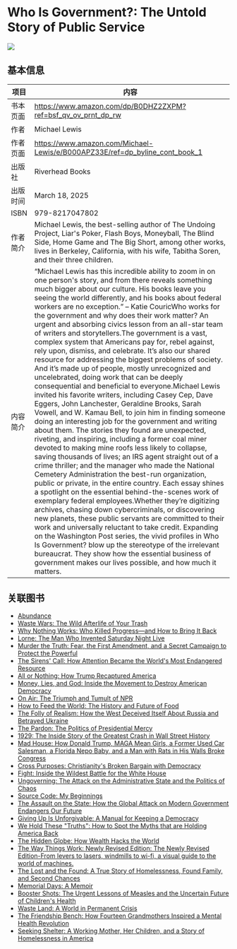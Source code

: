 # Who Is Government?: The Untold Story of Public Service

![](https://images-na.ssl-images-amazon.com/images/G/01/x-locale/common/grey-pixel.gif)

## 基本信息

| 项目 | 内容 |
| --- | --- |
| 书本页面 | https://www.amazon.com/dp/B0DHZ2ZXPM?ref=bsf_qv_ov_prnt_dp_rw |
| 作者 | Michael Lewis |
| 作者页面 | https://www.amazon.com/Michael-Lewis/e/B000APZ33E/ref=dp_byline_cont_book_1 |
| 出版社 | Riverhead Books |
| 出版时间 | March 18, 2025 |
| ISBN | 979-8217047802 |
| 作者简介 | Michael Lewis, the best-selling author of The Undoing Project, Liar's Poker, Flash Boys, Moneyball, The Blind Side, Home Game and The Big Short, among other works, lives in Berkeley, California, with his wife, Tabitha Soren, and their three children. |
| 内容简介 | “Michael Lewis has this incredible ability to zoom in on one person's story, and from there reveals something much bigger about our culture. His books leave you seeing the world differently, and his books about federal workers are no exception.” – Katie CouricWho works for the government and why does their work matter? An urgent and absorbing civics lesson from an all-star team of writers and storytellers.The government is a vast, complex system that Americans pay for, rebel against, rely upon, dismiss, and celebrate. It’s also our shared resource for addressing the biggest problems of society. And it’s made up of people, mostly unrecognized and uncelebrated, doing work that can be deeply consequential and beneficial to everyone.Michael Lewis invited his favorite writers, including Casey Cep, Dave Eggers, John Lanchester, Geraldine Brooks, Sarah Vowell, and W. Kamau Bell, to join him in finding someone doing an interesting job for the government and writing about them. The stories they found are unexpected, riveting, and inspiring, including a former coal miner devoted to making mine roofs less likely to collapse, saving thousands of lives; an IRS agent straight out of a crime thriller; and the manager who made the National Cemetery Administration the best-run organization, public or private, in the entire country. Each essay shines a spotlight on the essential behind-the-scenes work of exemplary federal employees.Whether they’re digitizing archives, chasing down cybercriminals, or discovering new planets, these public servants are committed to their work and universally reluctant to take credit. Expanding on the Washington Post series, the vivid profiles in Who Is Government? blow up the stereotype of the irrelevant bureaucrat. They show how the essential business of government makes our lives possible, and how much it matters. |

## 关联图书

- [Abundance](https://www.amazon.com/dp/1668023482/ref=mes-dp?_encoding=UTF8&pd_rd_w=jB79n&content-id=amzn1.sym.7d2923e8-7496-46a5-862d-8ef28e908025&pf_rd_p=7d2923e8-7496-46a5-862d-8ef28e908025&pf_rd_r=JHSFSRFV5HPXQ5QAVQ43&pd_rd_wg=Uaywf&pd_rd_r=8fcc12e6-93b1-437f-851b-2dafa2efdb7a)
- [Waste Wars: The Wild Afterlife of Your Trash](https://www.amazon.com/dp/031645902X/ref=mes-dp?_encoding=UTF8&pd_rd_w=jB79n&content-id=amzn1.sym.7d2923e8-7496-46a5-862d-8ef28e908025&pf_rd_p=7d2923e8-7496-46a5-862d-8ef28e908025&pf_rd_r=JHSFSRFV5HPXQ5QAVQ43&pd_rd_wg=Uaywf&pd_rd_r=8fcc12e6-93b1-437f-851b-2dafa2efdb7a)
- [Why Nothing Works: Who Killed Progress―and How to Bring It Back](https://www.amazon.com/dp/154170021X/ref=mes-dp?_encoding=UTF8&pd_rd_w=jB79n&content-id=amzn1.sym.7d2923e8-7496-46a5-862d-8ef28e908025&pf_rd_p=7d2923e8-7496-46a5-862d-8ef28e908025&pf_rd_r=JHSFSRFV5HPXQ5QAVQ43&pd_rd_wg=Uaywf&pd_rd_r=8fcc12e6-93b1-437f-851b-2dafa2efdb7a)
- [Lorne: The Man Who Invented Saturday Night Live](https://www.amazon.com/dp/0812988876/ref=mes-dp?_encoding=UTF8&pd_rd_w=jB79n&content-id=amzn1.sym.7d2923e8-7496-46a5-862d-8ef28e908025&pf_rd_p=7d2923e8-7496-46a5-862d-8ef28e908025&pf_rd_r=JHSFSRFV5HPXQ5QAVQ43&pd_rd_wg=Uaywf&pd_rd_r=8fcc12e6-93b1-437f-851b-2dafa2efdb7a)
- [Murder the Truth: Fear, the First Amendment, and a Secret Campaign to Protect the Powerful](https://www.amazon.com/dp/0063372908/ref=mes-dp?_encoding=UTF8&pd_rd_w=jB79n&content-id=amzn1.sym.7d2923e8-7496-46a5-862d-8ef28e908025&pf_rd_p=7d2923e8-7496-46a5-862d-8ef28e908025&pf_rd_r=JHSFSRFV5HPXQ5QAVQ43&pd_rd_wg=Uaywf&pd_rd_r=8fcc12e6-93b1-437f-851b-2dafa2efdb7a)
- [The Sirens' Call: How Attention Became the World's Most Endangered Resource](https://www.amazon.com/dp/0593653114/ref=mes-dp?_encoding=UTF8&pd_rd_w=jB79n&content-id=amzn1.sym.7d2923e8-7496-46a5-862d-8ef28e908025&pf_rd_p=7d2923e8-7496-46a5-862d-8ef28e908025&pf_rd_r=JHSFSRFV5HPXQ5QAVQ43&pd_rd_wg=Uaywf&pd_rd_r=8fcc12e6-93b1-437f-851b-2dafa2efdb7a)
- [All or Nothing: How Trump Recaptured America](https://www.amazon.com/dp/0593735382/ref=mes-dp?_encoding=UTF8&pd_rd_w=jB79n&content-id=amzn1.sym.7d2923e8-7496-46a5-862d-8ef28e908025&pf_rd_p=7d2923e8-7496-46a5-862d-8ef28e908025&pf_rd_r=JHSFSRFV5HPXQ5QAVQ43&pd_rd_wg=Uaywf&pd_rd_r=8fcc12e6-93b1-437f-851b-2dafa2efdb7a)
- [Money, Lies, and God: Inside the Movement to Destroy American Democracy](https://www.amazon.com/dp/163557854X/ref=mes-dp?_encoding=UTF8&pd_rd_w=jB79n&content-id=amzn1.sym.7d2923e8-7496-46a5-862d-8ef28e908025&pf_rd_p=7d2923e8-7496-46a5-862d-8ef28e908025&pf_rd_r=JHSFSRFV5HPXQ5QAVQ43&pd_rd_wg=Uaywf&pd_rd_r=8fcc12e6-93b1-437f-851b-2dafa2efdb7a)
- [On Air: The Triumph and Tumult of NPR](https://www.amazon.com/dp/1451656092/ref=mes-dp?_encoding=UTF8&pd_rd_w=jB79n&content-id=amzn1.sym.7d2923e8-7496-46a5-862d-8ef28e908025&pf_rd_p=7d2923e8-7496-46a5-862d-8ef28e908025&pf_rd_r=JHSFSRFV5HPXQ5QAVQ43&pd_rd_wg=Uaywf&pd_rd_r=8fcc12e6-93b1-437f-851b-2dafa2efdb7a)
- [How to Feed the World: The History and Future of Food](https://www.amazon.com/dp/0593834518/ref=mes-dp?_encoding=UTF8&pd_rd_w=jB79n&content-id=amzn1.sym.7d2923e8-7496-46a5-862d-8ef28e908025&pf_rd_p=7d2923e8-7496-46a5-862d-8ef28e908025&pf_rd_r=JHSFSRFV5HPXQ5QAVQ43&pd_rd_wg=Uaywf&pd_rd_r=8fcc12e6-93b1-437f-851b-2dafa2efdb7a)
- [The Folly of Realism: How the West Deceived Itself About Russia and Betrayed Ukraine](https://www.amazon.com/dp/1541705041/ref=mes-dp?_encoding=UTF8&pd_rd_w=jB79n&content-id=amzn1.sym.7d2923e8-7496-46a5-862d-8ef28e908025&pf_rd_p=7d2923e8-7496-46a5-862d-8ef28e908025&pf_rd_r=JHSFSRFV5HPXQ5QAVQ43&pd_rd_wg=Uaywf&pd_rd_r=8fcc12e6-93b1-437f-851b-2dafa2efdb7a)
- [The Pardon: The Politics of Presidential Mercy](https://www.amazon.com/dp/1668084945/ref=mes-dp?_encoding=UTF8&pd_rd_w=jB79n&content-id=amzn1.sym.7d2923e8-7496-46a5-862d-8ef28e908025&pf_rd_p=7d2923e8-7496-46a5-862d-8ef28e908025&pf_rd_r=JHSFSRFV5HPXQ5QAVQ43&pd_rd_wg=Uaywf&pd_rd_r=8fcc12e6-93b1-437f-851b-2dafa2efdb7a)
- [1929: The Inside Story of the Greatest Crash in Wall Street History](https://www.amazon.com/dp/0593296966/ref=mes-dp?_encoding=UTF8&pd_rd_w=jB79n&content-id=amzn1.sym.7d2923e8-7496-46a5-862d-8ef28e908025&pf_rd_p=7d2923e8-7496-46a5-862d-8ef28e908025&pf_rd_r=JHSFSRFV5HPXQ5QAVQ43&pd_rd_wg=Uaywf&pd_rd_r=8fcc12e6-93b1-437f-851b-2dafa2efdb7a)
- [Mad House: How Donald Trump, MAGA Mean Girls, a Former Used Car Salesman, a Florida Nepo Baby, and a Man with Rats in His Walls Broke Congress](https://www.amazon.com/dp/0593731263/ref=mes-dp?_encoding=UTF8&pd_rd_w=jB79n&content-id=amzn1.sym.7d2923e8-7496-46a5-862d-8ef28e908025&pf_rd_p=7d2923e8-7496-46a5-862d-8ef28e908025&pf_rd_r=JHSFSRFV5HPXQ5QAVQ43&pd_rd_wg=Uaywf&pd_rd_r=8fcc12e6-93b1-437f-851b-2dafa2efdb7a)
- [Cross Purposes: Christianity's Broken Bargain with Democracy](https://www.amazon.com/dp/0300273541/ref=mes-dp?_encoding=UTF8&pd_rd_w=jB79n&content-id=amzn1.sym.7d2923e8-7496-46a5-862d-8ef28e908025&pf_rd_p=7d2923e8-7496-46a5-862d-8ef28e908025&pf_rd_r=JHSFSRFV5HPXQ5QAVQ43&pd_rd_wg=Uaywf&pd_rd_r=8fcc12e6-93b1-437f-851b-2dafa2efdb7a)
- [Fight: Inside the Wildest Battle for the White House](https://www.amazon.com/dp/006343864X/ref=mes-dp?_encoding=UTF8&pd_rd_w=jB79n&content-id=amzn1.sym.7d2923e8-7496-46a5-862d-8ef28e908025&pf_rd_p=7d2923e8-7496-46a5-862d-8ef28e908025&pf_rd_r=JHSFSRFV5HPXQ5QAVQ43&pd_rd_wg=Uaywf&pd_rd_r=8fcc12e6-93b1-437f-851b-2dafa2efdb7a)
- [Ungoverning: The Attack on the Administrative State and the Politics of Chaos](https://www.amazon.com/dp/0691250529/ref=mes-dp?_encoding=UTF8&pd_rd_w=jB79n&content-id=amzn1.sym.7d2923e8-7496-46a5-862d-8ef28e908025&pf_rd_p=7d2923e8-7496-46a5-862d-8ef28e908025&pf_rd_r=JHSFSRFV5HPXQ5QAVQ43&pd_rd_wg=Uaywf&pd_rd_r=8fcc12e6-93b1-437f-851b-2dafa2efdb7a)
- [Source Code: My Beginnings](https://www.amazon.com/dp/059380158X/ref=mes-dp?_encoding=UTF8&pd_rd_w=jB79n&content-id=amzn1.sym.7d2923e8-7496-46a5-862d-8ef28e908025&pf_rd_p=7d2923e8-7496-46a5-862d-8ef28e908025&pf_rd_r=JHSFSRFV5HPXQ5QAVQ43&pd_rd_wg=Uaywf&pd_rd_r=8fcc12e6-93b1-437f-851b-2dafa2efdb7a)
- [The Assault on the State: How the Global Attack on Modern Government Endangers Our Future](https://www.amazon.com/dp/1509563156/ref=mes-dp?_encoding=UTF8&pd_rd_w=jB79n&content-id=amzn1.sym.7d2923e8-7496-46a5-862d-8ef28e908025&pf_rd_p=7d2923e8-7496-46a5-862d-8ef28e908025&pf_rd_r=JHSFSRFV5HPXQ5QAVQ43&pd_rd_wg=Uaywf&pd_rd_r=8fcc12e6-93b1-437f-851b-2dafa2efdb7a)
- [Giving Up Is Unforgivable: A Manual for Keeping a Democracy](https://www.amazon.com/dp/B0DZ5XBVKY/ref=mes-dp?_encoding=UTF8&pd_rd_w=jB79n&content-id=amzn1.sym.7d2923e8-7496-46a5-862d-8ef28e908025&pf_rd_p=7d2923e8-7496-46a5-862d-8ef28e908025&pf_rd_r=JHSFSRFV5HPXQ5QAVQ43&pd_rd_wg=Uaywf&pd_rd_r=8fcc12e6-93b1-437f-851b-2dafa2efdb7a)
- [We Hold These "Truths": How to Spot the Myths that are Holding America Back](https://www.amazon.com/dp/B0D5WLLLBD/ref=mes-dp?_encoding=UTF8&pd_rd_w=jB79n&content-id=amzn1.sym.7d2923e8-7496-46a5-862d-8ef28e908025&pf_rd_p=7d2923e8-7496-46a5-862d-8ef28e908025&pf_rd_r=JHSFSRFV5HPXQ5QAVQ43&pd_rd_wg=Uaywf&pd_rd_r=8fcc12e6-93b1-437f-851b-2dafa2efdb7a)
- [The Hidden Globe: How Wealth Hacks the World](https://www.amazon.com/dp/0593329856/ref=mes-dp?_encoding=UTF8&pd_rd_w=jB79n&content-id=amzn1.sym.7d2923e8-7496-46a5-862d-8ef28e908025&pf_rd_p=7d2923e8-7496-46a5-862d-8ef28e908025&pf_rd_r=JHSFSRFV5HPXQ5QAVQ43&pd_rd_wg=Uaywf&pd_rd_r=8fcc12e6-93b1-437f-851b-2dafa2efdb7a)
- [The Way Things Work: Newly Revised Edition: The Newly Revised Edition-From levers to lasers, windmills to wi-fi, a visual guide to the world of machines.](https://www.amazon.com/dp/0544824385/ref=mes-dp?_encoding=UTF8&pd_rd_w=jB79n&content-id=amzn1.sym.7d2923e8-7496-46a5-862d-8ef28e908025&pf_rd_p=7d2923e8-7496-46a5-862d-8ef28e908025&pf_rd_r=JHSFSRFV5HPXQ5QAVQ43&pd_rd_wg=Uaywf&pd_rd_r=8fcc12e6-93b1-437f-851b-2dafa2efdb7a)
- [The Lost and the Found: A True Story of Homelessness, Found Family, and Second Chances](https://www.amazon.com/dp/1668017113/ref=mes-dp?_encoding=UTF8&pd_rd_w=jB79n&content-id=amzn1.sym.7d2923e8-7496-46a5-862d-8ef28e908025&pf_rd_p=7d2923e8-7496-46a5-862d-8ef28e908025&pf_rd_r=JHSFSRFV5HPXQ5QAVQ43&pd_rd_wg=Uaywf&pd_rd_r=8fcc12e6-93b1-437f-851b-2dafa2efdb7a)
- [Memorial Days: A Memoir](https://www.amazon.com/dp/059365398X/ref=mes-dp?_encoding=UTF8&pd_rd_w=jB79n&content-id=amzn1.sym.7d2923e8-7496-46a5-862d-8ef28e908025&pf_rd_p=7d2923e8-7496-46a5-862d-8ef28e908025&pf_rd_r=JHSFSRFV5HPXQ5QAVQ43&pd_rd_wg=Uaywf&pd_rd_r=8fcc12e6-93b1-437f-851b-2dafa2efdb7a)
- [Booster Shots: The Urgent Lessons of Measles and the Uncertain Future of Children's Health](https://www.amazon.com/dp/0593330862/ref=mes-dp?_encoding=UTF8&pd_rd_w=jB79n&content-id=amzn1.sym.7d2923e8-7496-46a5-862d-8ef28e908025&pf_rd_p=7d2923e8-7496-46a5-862d-8ef28e908025&pf_rd_r=JHSFSRFV5HPXQ5QAVQ43&pd_rd_wg=Uaywf&pd_rd_r=8fcc12e6-93b1-437f-851b-2dafa2efdb7a)
- [Waste Land: A World in Permanent Crisis](https://www.amazon.com/dp/0593730321/ref=mes-dp?_encoding=UTF8&pd_rd_w=jB79n&content-id=amzn1.sym.7d2923e8-7496-46a5-862d-8ef28e908025&pf_rd_p=7d2923e8-7496-46a5-862d-8ef28e908025&pf_rd_r=JHSFSRFV5HPXQ5QAVQ43&pd_rd_wg=Uaywf&pd_rd_r=8fcc12e6-93b1-437f-851b-2dafa2efdb7a)
- [The Friendship Bench: How Fourteen Grandmothers Inspired a Mental Health Revolution](https://www.amazon.com/dp/1955831025/ref=mes-dp?_encoding=UTF8&pd_rd_w=jB79n&content-id=amzn1.sym.7d2923e8-7496-46a5-862d-8ef28e908025&pf_rd_p=7d2923e8-7496-46a5-862d-8ef28e908025&pf_rd_r=JHSFSRFV5HPXQ5QAVQ43&pd_rd_wg=Uaywf&pd_rd_r=8fcc12e6-93b1-437f-851b-2dafa2efdb7a)
- [Seeking Shelter: A Working Mother, Her Children, and a Story of Homelessness in America](https://www.amazon.com/dp/1668034824/ref=mes-dp?_encoding=UTF8&pd_rd_w=jB79n&content-id=amzn1.sym.7d2923e8-7496-46a5-862d-8ef28e908025&pf_rd_p=7d2923e8-7496-46a5-862d-8ef28e908025&pf_rd_r=JHSFSRFV5HPXQ5QAVQ43&pd_rd_wg=Uaywf&pd_rd_r=8fcc12e6-93b1-437f-851b-2dafa2efdb7a)

